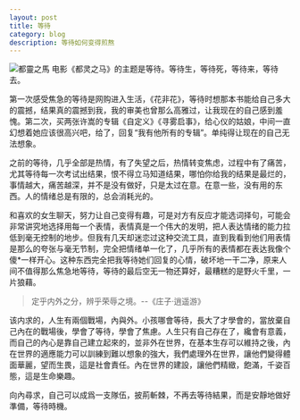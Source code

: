 ```yaml
---
layout: post
title: 等待
category: blog
description: 等待如何变得煎熬
---
```

![都靈之馬](https://img1.doubanio.com/view/photo/raw/public/p1264856248.jpg)
电影《都灵之马》的主题是等待。等待生，等待死，等待来，等待去。

第一次感受焦急的等待是网购进入生活，《花非花》，等待时想那本书能给自己多大的震撼，结果真的震撼到我，我的审美也曾那么高雅过，让我现在的自己感到羞愧。第二次，买两张许嵩的专辑《自定义》《寻雾启事》，给心仪的姑娘，中间一直幻想着她应该很高兴吧，给了，回复“我有他所有的专辑”。单纯得让现在的自己无法想象。

之前的等待，几乎全部是热情，有了失望之后，热情转变焦虑，过程中有了痛苦，尤其等待每一次考试出结果，恨不得立马知道结果，哪怕你给我的结果是最烂的，事情越大，痛苦越深，并不是没有做好，只是太过在意。在意一些，没有用的东西。人的情绪总是有限的，总会消耗光的。

和喜欢的女生聊天，努力让自己变得有趣，可是对方有反应才能选词择句，可能会非常讲究地选择用每一个表情，表情真是一个伟大的发明，把人表达情绪的能力拉低到毫无控制的地步。但我有几天却迷恋过这种交流工具，直到我看到他们用表情是那么的夸张与毫无节制，完全把情绪单一化了，几乎所有的表情都在表达我像个傻*一样开心。这种东西完全把我等待她们回复的心情，破坏地一干二净，原来人间不值得那么焦急地等待，等待的最后空无一物还算好，最糟糕的是野火千里，一片狼藉。

> 定乎内外之分，辨乎荣辱之境。--《庄子·逍遥游》

该内求的，人生有兩個戰場，內與外。小孩哪會等待，長大了才學會的，當放棄自己內在的戰場後，學會了等待，學會了焦慮。人生只有自己存在了，纔會有意義，而自己的內心是靠自己建立起來的，並非外在世界，在基本生存可以維持之後，內在世界的適應能力可以訓練到難以想象的強大，我們處理外在世界，讓他們變得體面華麗，望而生畏，這是社會責任。內在世界的建設，讓他們精緻，飽滿，千姿百態，這是生命樂趣。

向內尋求，自己可以成爲一支隊伍，披荊斬棘，不再去等待結果，而是安靜地做好準備，等待時機。